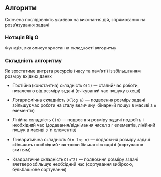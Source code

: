 ## Алгоритм

Скінчена послідовність указівок на виконання дій, спрямованих на розв'язування задачі

### Нотація Big O

Функція, яка описує зростання складності алгоритму

### Складність алгоритму

Як зростатиме витрата ресурсів (часу та пам'яті) із збільшенням розміру вхідних даних

-   Постійна (константна) складність `О(1)` — сталий час роботи, незалежно від розміру задачі (очікуваний час пошуку в хеші)

-   Логарифмічна складність `O(log n)` — подвоєння розміру задачі збільшує час роботи на сталу величину (бінарний пошук в масиві з `n` елементів)

-   Лінійна складність `O(n)` — подвоєння розміру задачі подвоїть і необхідний час (додавання/віднімання чисел з `n` елементів, лінійний пошук в масиві з `n елементів)

-   Лінеаритмічна складність `O(n log n)` — подвоєння розміру задачі збільшить необхідний час трохи більше ніж вдвічі (сортування злиттям)

-   Квадратичне складність `O(n^2)` — подвоєння розміру задачі вчетверо збільшує необхідний час (сортування вибіркою, бульбашкове сортування)
